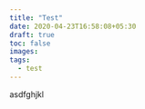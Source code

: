 ```yaml
---
title: "Test"
date: 2020-04-23T16:58:08+05:30
draft: true
toc: false
images:
tags:
  - test 
---
```


asdfghjkl